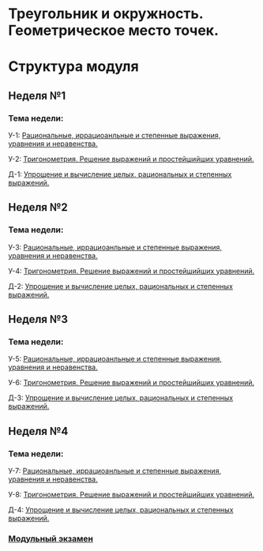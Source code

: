 # Треугольник и окружность. Геометрическое место точек.

# Структура модуля

## Неделя №1

### Тема недели: 

У-1: [Рациональныe, иррациоанльныe и степенныe выражения, уравнения и неравенства.](./components/class/class-1.md)

У-2: [Тригонометрия. Решение выражений и простейшийших уравнений.](./components/class/class-2.md)

Д-1: [Упрощение и вычисление целых, рациональных и степенных выражений.](./components/homework/homework-1.md)

## Неделя №2

### Тема недели: 

У-3: [Рациональныe, иррациоанльныe и степенныe выражения, уравнения и неравенства.](./components/class/class-1.md)

У-4: [Тригонометрия. Решение выражений и простейшийших уравнений.](./components/class/class-2.md)

Д-2: [Упрощение и вычисление целых, рациональных и степенных выражений.](./components/homework/homework-1.md)

## Неделя №3

### Тема недели: 

У-5: [Рациональныe, иррациоанльныe и степенныe выражения, уравнения и неравенства.](./components/class/class-1.md)

У-6: [Тригонометрия. Решение выражений и простейшийших уравнений.](./components/class/class-2.md)

Д-3: [Упрощение и вычисление целых, рациональных и степенных выражений.](./components/homework/homework-1.md)

## Неделя №4

### Тема недели: 

У-7: [Рациональныe, иррациоанльныe и степенныe выражения, уравнения и неравенства.](./components/class/class-1.md)

У-8: [Тригонометрия. Решение выражений и простейшийших уравнений.](./components/class/class-2.md)

Д-4: [Упрощение и вычисление целых, рациональных и степенных выражений.](./components/homework/homework-1.md)

### [Модульный экзамен](./components/exam/exam-1.md)
